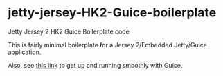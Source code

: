 jetty-jersey-HK2-Guice-boilerplate
==================================

Jetty Jersey 2 HK2 Guice Boilerplate code

This is fairly minimal boilerplate for a Jersey 2/Embedded Jetty/Guice application.

Also, see [this link](https://github.com/t-tang/guice-bridge-jit-injector "guice-bridge-jit-injector") to get up and running smoothly with Guice.
